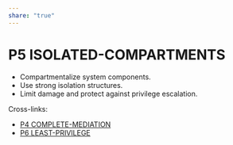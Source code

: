 ```yaml
---  
share: "true"  
---  
```

# P5 ISOLATED-COMPARTMENTS  
- Compartmentalize system components.  
- Use strong isolation structures.  
- Limit damage and protect against privilege escalation.  
  
Cross-links:  
- [P4 COMPLETE-MEDIATION](./P4%20COMPLETE-MEDIATION.md)  
- [P6 LEAST-PRIVILEGE](./P6%20LEAST-PRIVILEGE.md)  
